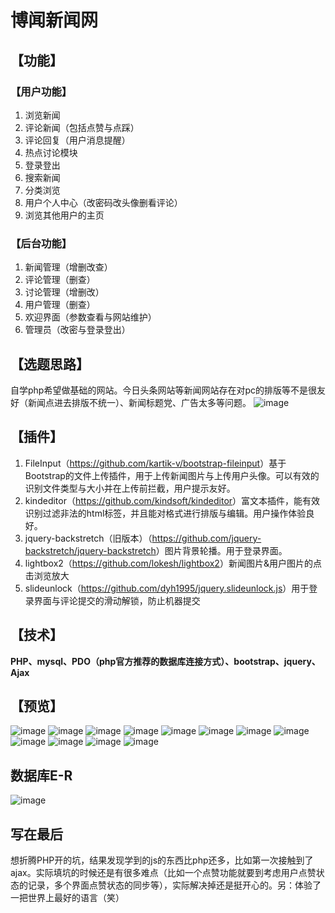 # 博闻新闻网 #
## 【功能】 ##
### 【用户功能】 ###
1. 浏览新闻
1. 评论新闻（包括点赞与点踩）
1. 评论回复（用户消息提醒）
1. 热点讨论模块
1. 登录登出
1. 搜索新闻
1. 分类浏览
1. 用户个人中心（改密码改头像删看评论）
1. 浏览其他用户的主页
### 【后台功能】 ###
1. 新闻管理（增删改查）
1. 评论管理（删查）
1. 讨论管理（增删改）
1. 用户管理（删查）
1. 欢迎界面（参数查看与网站维护）
1. 管理员（改密与登录登出）
## 【选题思路】 ##
自学php希望做基础的网站。今日头条网站等新闻网站存在对pc的排版等不是很友好（新闻点进去排版不统一）、新闻标题党、广告太多等问题。
 ![image](<https://github.com/poer44/bowen-news/blob/master/raw/master/image-folder/4.jpg?raw=true>)
## 【插件】 ##
1. FileInput（<https://github.com/kartik-v/bootstrap-fileinput>）基于Bootstrap的文件上传插件，用于上传新闻图片与上传用户头像。可以有效的识别文件类型与大小并在上传前拦截，用户提示友好。
1. kindeditor（<https://github.com/kindsoft/kindeditor>）富文本插件，能有效识别过滤非法的html标签，并且能对格式进行排版与编辑。用户操作体验良好。
1. jquery-backstretch（旧版本）（<https://github.com/jquery-backstretch/jquery-backstretch>）图片背景轮播。用于登录界面。
1. lightbox2（<https://github.com/lokesh/lightbox2>）新闻图片&用户图片的点击浏览放大
1. slideunlock（<https://github.com/dyh1995/jquery.slideunlock.js>）用于登录界面与评论提交的滑动解锁，防止机器提交
## 【技术】 ##
**PHP、mysql、PDO（php官方推荐的数据库连接方式）、bootstrap、jquery、Ajax**
## 【预览】 ##
 ![image](https://github.com/poer44/bowen-news/blob/master/raw/master/image-folder/1.jpg?raw=true)
 ![image](https://github.com/poer44/bowen-news/blob/master/raw/master/image-folder/2.jpg?raw=true)
 ![image](https://github.com/poer44/bowen-news/blob/master/raw/master/image-folder/3.jpg?raw=true)
 ![image](https://github.com/poer44/bowen-news/blob/master/raw/master/image-folder/5.jpg?raw=true)
 ![image](https://github.com/poer44/bowen-news/blob/master/raw/master/image-folder/6.jpg?raw=true)
  ![image](https://github.com/poer44/bowen-news/blob/master/raw/master/image-folder/7.jpg?raw=true)
 ![image](https://github.com/poer44/bowen-news/blob/master/raw/master/image-folder/8.jpg?raw=true)
 ![image](https://github.com/poer44/bowen-news/blob/master/raw/master/image-folder/9.jpg?raw=true)
  ![image](https://github.com/poer44/bowen-news/blob/master/raw/master/image-folder/10.jpg?raw=true)
 ![image](https://github.com/poer44/bowen-news/blob/master/raw/master/image-folder/11.jpg?raw=true)
 ![image](https://github.com/poer44/bowen-news/blob/master/raw/master/image-folder/12.jpg?raw=true)
  ![image](https://github.com/poer44/bowen-news/blob/master/raw/master/image-folder/13.jpg?raw=true)
## 数据库E-R ##
  ![image](https://github.com/poer44/bowen-news/blob/master/raw/master/image-folder/ER.png?raw=true)
## 写在最后 ##
想折腾PHP开的坑，结果发现学到的js的东西比php还多，比如第一次接触到了ajax。实际填坑的时候还是有很多难点（比如一个点赞功能就要到考虑用户点赞状态的记录，多个界面点赞状态的同步等），实际解决掉还是挺开心的。另：体验了一把世界上最好的语言（笑）
